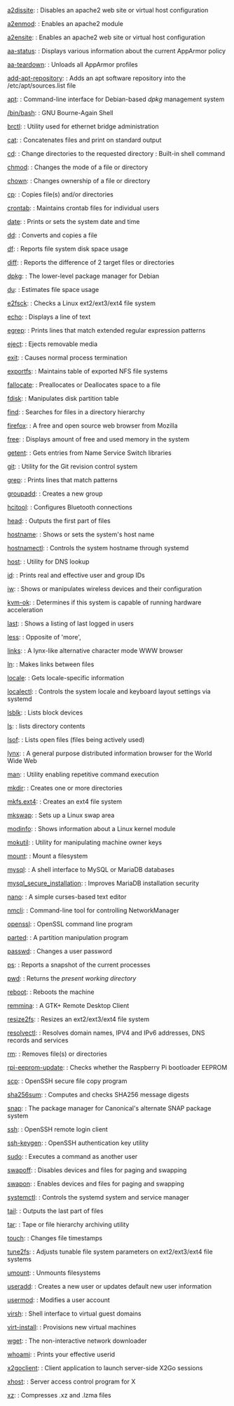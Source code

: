 <!-- command-list-starts -->

[a2dissite](#chapter-11):
:   Disables an apache2 web site or virtual host configuration

[a2enmod](#chapter-11):
:   Enables an apache2 module

[a2ensite](#chapter-11):
:   Enables an apache2 web site or virtual host configuration

[aa-status](#chapter-07):
:   Displays various information about the current AppArmor policy

[aa-teardown](#chapter-07):
:   Unloads all AppArmor profiles

[add-apt-repository](#chapter-07):
:   Adds an apt software repository into the /etc/apt/sources.list file

[apt](#chapter-04):
:   Command-line interface for Debian-based *dpkg* management system

[/bin/bash](#chapter-07):
:   GNU Bourne-Again Shell

[brctl](#chapter-14):
:   Utility used for ethernet bridge administration

[cat](#chapter-07):
:   Concatenates files and print on standard output

[cd](#chapter-05):
:   Change directories to the requested directory
:   Built-in shell command

[chmod](#chapter-05):
:   Changes the mode of a file or directory

[chown](#chapter-05):
:   Changes ownership of a file or directory

[cp](#chapter-05):
:   Copies file(s) and/or directories

[crontab](#zappendix):
:   Maintains crontab files for individual users

[date](#chapter-07):
:   Prints or sets the system date and time

[dd](#zappendix):
:   Converts and copies a file

[df](#chapter-10):
:   Reports file system disk space usage

[diff](#chapter-05):
:   Reports the difference of 2 target files or directories

[dpkg](#chapter-13):
:   The lower-level package manager for Debian

[du](#chapter-05):
:   Estimates file space usage

[e2fsck](#zappendix):
:   Checks a Linux ext2/ext3/ext4 file system

[echo](#chapter-11):
:   Displays a line of text

[egrep](#chapter-10):
:   Prints lines that match extended regular expression patterns

[eject](#zappendix):
:   Ejects removable media

[exit](#chapter-08):
:   Causes normal process termination

[exportfs](#chapter-10):
:   Maintains table of exported NFS file systems

[fallocate](#chapter-07):
:   Preallocates or Deallocates space to a file

[fdisk](#chapter-03):
:   Manipulates disk partition table

[find](#chapter-11):
:   Searches for files in a directory hierarchy

[firefox](#chapter-11):
:   A free and open source web browser from Mozilla

[free](#chapter-07):
:   Displays amount of free and used memory in the system

[getent](#zappendix):
:   Gets entries from Name Service Switch libraries

[git](#chapter-13):
:   Utility for the Git revision control system

[grep](#chapter-05):
:   Prints lines that match patterns

[groupadd](#chapter-10):
:   Creates a new group

[hcitool](#chapter-07):
:   Configures Bluetooth connections

[head](#chapter-11):
:   Outputs the first part of files

[hostname](#chapter-13):
:   Shows or sets the system's host name

[hostnamectl](#zappendix):
:   Controls the system hostname through systemd

[host](#zappendix):
:   Utility for DNS lookup

[id](#chapter-13):
:   Prints real and effective user and group IDs

[iw](#chapter-07):
:   Shows or manipulates wireless devices and their configuration

[kvm-ok](#chapter-14):
:   Determines if this system is capable of running hardware acceleration

[last](#chapter-07):
:   Shows a listing of last logged in users

[less](#chapter-07):
:   Opposite of 'more', 

[links](#chapter-11):
:   A lynx-like alternative character mode WWW browser

[ln](#chapter-13):
:   Makes links between files

[locale](#chapter-07):
:   Gets locale-specific information

[localectl](#chapter-07):
:   Controls the system locale and keyboard layout settings via systemd

[lsblk](#zappendix):
:   Lists block devices

[ls](#chapter-05):
:   lists directory contents

[lsof](#chapter-10):
:   Lists open files (files being actively used)

[lynx](#chapter-11):
:   A general purpose distributed information browser for the World Wide Web

[man](#chapter-07):
:   Utility enabling repetitive command execution

[mkdir](#chapter-05):
:   Creates one or more directories

[mkfs.ext4](#zappendix):
:   Creates an ext4 file system

[mkswap](#chapter-07):
:   Sets up a Linux swap area

[modinfo](#chapter-14):
:   Shows information about a Linux kernel module

[mokutil](#chapter-07):
:   Utility for manipulating machine owner keys

[mount](#chapter-06):
:   Mount a filesystem

[mysql](#chapter-12):
:   A shell interface to MySQL or MariaDB databases

[mysql_secure_installation](#chapter-12):
:   Improves MariaDB installation security

[nano](#chapter-05):
:   A simple curses-based text editor

[nmcli](#chapter-14):
:   Command-line tool for controlling NetworkManager

[openssl](#chapter-11):
:   OpenSSL command line program

[parted](#zappendix):
:   A partition manipulation program

[passwd](#chapter-10):
:   Changes a user password

[ps](#chapter-10):
:   Reports a snapshot of the current processes

[pwd](#chapter-06):
:   Returns the *present working directory*

[reboot](#zappendix):
:   Reboots the machine

[remmina](#chapter-09):
:   A GTK+ Remote Desktop Client

[resize2fs](#zappendix):
:   Resizes an ext2/ext3/ext4 file system

[resolvectl](#zappendix):
:    Resolves domain names, IPV4 and IPv6 addresses, DNS records and services

[rm](#chapter-06):
:   Removes file(s) or directories

[rpi-eeprom-update](#chapter-04):
:   Checks whether the Raspberry Pi bootloader EEPROM

[scp](#chapter-08):
:   OpenSSH secure file copy program

[sha256sum](#zappendix):
:   Computes and checks SHA256 message digests

[snap](#chapter-07):
:   The package manager for Canonical's alternate SNAP package system

[ssh](#chapter-07):
:   OpenSSH remote login client

[ssh-keygen](#chapter-08):
:   OpenSSH authentication key utility

[sudo](#chapter-03):
:   Executes a command as another user

[swapoff](#chapter-07):
:   Disables devices and files for paging and swapping

[swapon](#chapter-07):
:   Enables devices and files for paging and swapping

[systemctl](#chapter-05):
:   Controls the systemd system and service manager

[tail](#chapter-05):
:   Outputs the last part of files

[tar](#chapter-06):
:   Tape or file hierarchy archiving utility

[touch](#chapter-08):
:   Changes file timestamps

[tune2fs](#zappendix):
:   Adjusts tunable file system parameters on ext2/ext3/ext4 file systems

[umount](#chapter-06):
:   Unmounts filesystems

[useradd](#chapter-10):
:   Creates a new user or updates default new user information

[usermod](#chapter-10):
:   Modifies a user account

[virsh](#chapter-14):
:   Shell interface to virtual guest domains

[virt-install](#chapter-14):
:   Provisions new virtual machines

[wget](#zappendix):
:   The non-interactive network downloader

[whoami](#chapter-13):
:   Prints your effective userid

[x2goclient](#chapter-09):
:   Client application to launch server-side X2Go sessions

[xhost](#chapter-09):
:   Server access control program for X

[xz](#zappendix):
:   Compresses .xz and .lzma files

<!-- command-list-ends -->
